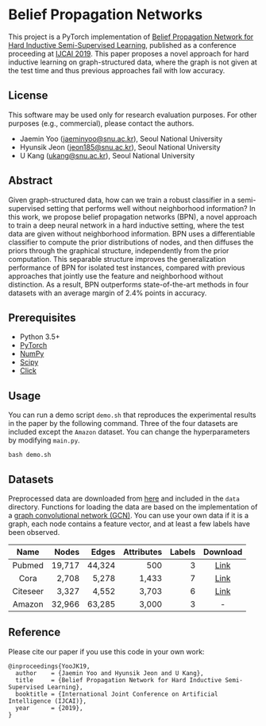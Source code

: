 # Belief Propagation Networks

This project is a PyTorch implementation of [Belief Propagation Network for Hard Inductive Semi-Supervised Learning](https://www.ijcai.org/proceedings/2019/0580.pdf), published as a conference proceeding at [IJCAI 2019](http://ijcai19.org/).
This paper proposes a novel approach for hard inductive learning on graph-structured data, where the graph is not given at the test time and thus previous approaches fail with low accuracy.

## License

This software may be used only for research evaluation purposes.
For other purposes (e.g., commercial), please contact the authors.

- Jaemin Yoo (jaeminyoo@snu.ac.kr), Seoul National University
- Hyunsik Jeon (jeon185@snu.ac.kr), Seoul National University
- U Kang (ukang@snu.ac.kr), Seoul National University

## Abstract

Given graph-structured data, how can we train a robust classifier in a
semi-supervised setting that performs well without neighborhood information?
In this work, we propose belief propagation networks (BPN), a novel approach to
train a deep neural network in a hard inductive setting, where the test data are
given without neighborhood information.
BPN uses a differentiable classifier to compute the prior distributions of nodes,
and then diffuses the priors through the graphical structure, independently from
the prior computation.
This separable structure improves the generalization performance of BPN for
isolated test instances, compared with previous approaches that jointly use the
feature and neighborhood without distinction.
As a result, BPN outperforms state-of-the-art methods in four datasets with an
average margin of 2.4% points in accuracy.

## Prerequisites

- Python 3.5+
- [PyTorch](https://pytorch.org/)
- [NumPy](https://numpy.org/)
- [Scipy](https://scipy.org)
- [Click](https://click.palletsprojects.com/en/7.x/)

## Usage

You can run a demo script `demo.sh` that reproduces the experimental results in
the paper by the following command.
Three of the four datasets are included except the `Amazon` dataset.
You can change the hyperparameters by modifying `main.py`.
```
bash demo.sh
```

## Datasets

Preprocessed data are downloaded from [here](https://github.com/kimiyoung/planetoid) and included in the `data` directory.
Functions for loading the data are based on the implementation of a [graph convolutional network (GCN)](https://github.com/tkipf/gcn).
You can use your own data if it is a graph, each node contains a feature vector, and at least a few labels have been observed. 

| Name | Nodes | Edges | Attributes | Labels | Download |
| :---: | ----: | ----: | ---------: | -----: | :---: |
| Pubmed | 19,717 | 44,324 | 500 | 3 | [Link](https://github.com/kimiyoung/planetoid) |
| Cora | 2,708 | 5,278 | 1,433 | 7 | [Link](https://github.com/kimiyoung/planetoid) |
| Citeseer | 3,327 | 4,552 | 3,703 | 6 | [Link](https://github.com/kimiyoung/planetoid) |
| Amazon | 32,966 | 63,285 | 3,000 | 3 | - |

## Reference

Please cite our paper if you use this code in your own work:
```
@inproceedings{YooJK19,
  author    = {Jaemin Yoo and Hyunsik Jeon and U Kang},
  title     = {Belief Propagation Network for Hard Inductive Semi-Supervised Learning},
  booktitle = {International Joint Conference on Artificial Intelligence (IJCAI)},
  year      = {2019},
}
```

